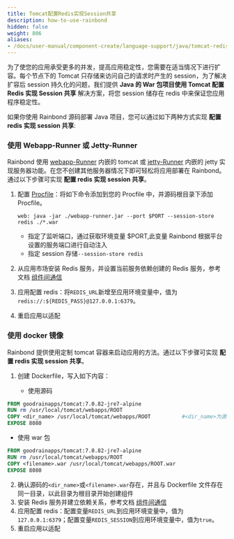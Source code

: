 ```yaml
---
title: Tomcat配置Redis实现Session共享
description: how-to-use-rainbond
hidden: false
weight: 806
aliases:
- /docs/user-manual/component-create/language-support/java/tomcat-redis-session/
---
```


为了使您的应用承受更多的并发，提高应用稳定性，您需要在适当情况下进行扩容。每个节点下的 Tomcat 只存储来访问自己的请求时产生的 session，为了解决扩容后 session 持久化的问题，我们提供 **Java 的 War 包项目使用 Tomcat 配置 Redis 实现 Session 共享** 解决方案，将您 session 储存在 redis 中来保证您应用程序稳定性。

如果你使用 Rainbond 源码部署 Java 项目，您可以通过如下两种方式实现 **配置 redis 实现 session 共享**:

### 使用 Webapp-Runner 或 Jetty-Runner

Rainbond 使用 [webapp-Runner](/docs/component-create/language-support/java/webapp-runner/) 内嵌的 tomcat 或 [jetty-Runner]() 内嵌的 jetty 实现服务器功能。在您不创建其他服务器情况下即可轻松将应用部署在 Rainbond。通过以下步骤可实现 **配置 redis 实现 session 共享**。

1. 配置 [Procfile](/docs/component-create/language-support/procfile/)：将如下命令添加到您的 Procfile 中，并源码根目录下添加 Procfile。

   ```
   web: java -jar ./webapp-runner.jar --port $PORT --session-store redis ./*.war
   ```

   - 指定了监听端口，通过获取环境变量 \$PORT,此变量 Rainbond 根据平台设置的服务端口进行自动注入
   - 指定 session 存储`--session-store redis`

2. 从应用市场安装 Redis 服务，并设置当前服务依赖创建的 Redis 服务，参考文档 [组件间通信](/docs/user-manual/component-connection/regist_and_discover/)

3. 应用配置 redis：将`REDIS_URL`新增至应用环境变量中，值为 `redis://:${REDIS_PASS}@127.0.0.1:6379`。

4. 重启应用以适配

### 使用 docker 镜像

Rainbond 提供使用定制 tomcat 容器来启动应用的方法。通过以下步骤可实现 **配置 redis 实现 session 共享**。

1. 创建 Dockerfile，写入如下内容：

   - 使用源码

```dockerfile
FROM goodrainapps/tomcat:7.0.82-jre7-alpine
RUN rm /usr/local/tomcat/webapps/ROOT
COPY <dir_name> /usr/local/tomcat/webapps/ROOT			#<dir_name>为源码目录名称
EXPOSE 8080
```

- 使用 war 包

```dockerfile
FROM goodrainapps/tomcat:7.0.82-jre7-alpine
RUN rm /usr/local/tomcat/webapps/ROOT
COPY <filename>.war /usr/local/tomcat/webapps/ROOT.war
EXPOSE 8080
```

2. 确认源码的`<dir_name>`或`<filename>.war`存在，并且与 Dockerfile 文件存在同一目录，以此目录为根目录开始创建组件
3. 安装 Redis 服务并建立依赖关系，参考文档 [组件间通信](/docs/user-manual/component-connection/regist_and_discover/)
4. 应用配置 redis：配置变量`REDIS_URL`到应用环境变量中，值为 `127.0.0.1:6379`；配置变量`REDIS_SESSION`到应用环境变量中，值为`true`。
5. 重启应用以适配
